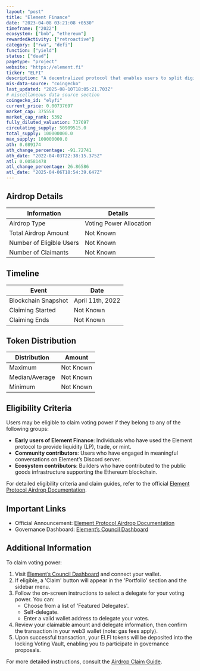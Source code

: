 ```yaml
---
layout: "post"
title: "Element Finance"
date: "2023-04-08 03:21:08 +0530"
timeframe: ["2022"]
ecosystem: ["bnb", "ethereum"]
rewardedActivity: ["retroactive"]
category: ["rwa", "defi"]
function: ["yield"]
status: ["dead"]
pagetype: "project"
website: "https://element.fi"
ticker: "ELFI"
description: "A decentralized protocol that enables users to split digital assets into principal and yield components, allowing for fixed and variable yield markets."
mis-data-source: "coingecko"
last_updated: "2025-08-10T18:05:21.703Z"
# miscellaneous data source section
coingecko_id: "elyfi"
current_price: 0.00737697
market_cap: 375558
market_cap_rank: 5392
fully_diluted_valuation: 737697
circulating_supply: 50909515.0
total_supply: 100000000.0
max_supply: 100000000.0
ath: 0.089174
ath_change_percentage: -91.72741
ath_date: "2022-04-03T22:38:15.375Z"
atl: 0.00581478
atl_change_percentage: 26.86586
atl_date: "2025-04-06T18:54:39.647Z"
---
```


## Airdrop Details

| Information              | Details                 |
| ------------------------ | ----------------------- |
| Airdrop Type             | Voting Power Allocation |
| Total Airdrop Amount     | Not Known               |
| Number of Eligible Users | Not Known               |
| Number of Claimants      | Not Known               |

## Timeline

| Event               | Date             |
| ------------------- | ---------------- |
| Blockchain Snapshot | April 11th, 2022 |
| Claiming Started    | Not Known        |
| Claiming Ends       | Not Known        |

## Token Distribution

| Distribution   | Amount    |
| -------------- | --------- |
| Maximum        | Not Known |
| Median/Average | Not Known |
| Minimum        | Not Known |

## Eligibility Criteria

Users may be eligible to claim voting power if they belong to any of the following groups:

- **Early users of Element Finance**: Individuals who have used the Element protocol to provide liquidity (LP), trade, or mint.
- **Community contributors**: Users who have engaged in meaningful conversations on Element’s Discord server.
- **Ecosystem contributors**: Builders who have contributed to the public goods infrastructure supporting the Ethereum blockchain.

For detailed eligibility criteria and claim guides, refer to the official [Element Protocol Airdrop Documentation](https://docs-delv.gitbook.io/element-protocol-developer-docs/governance-council/airdrop).

## Important Links

- Official Announcement: [Element Protocol Airdrop Documentation](https://docs-delv.gitbook.io/element-protocol-developer-docs/governance-council/airdrop)
- Governance Dashboard: [Element’s Council Dashboard](https://gov.element.fi)

## Additional Information

To claim voting power:

1. Visit [Element’s Council Dashboard](https://gov.element.fi) and connect your wallet.
2. If eligible, a 'Claim' button will appear in the 'Portfolio' section and the sidebar menu.
3. Follow the on-screen instructions to select a delegate for your voting power. You can:
   - Choose from a list of 'Featured Delegates'.
   - Self-delegate.
   - Enter a valid wallet address to delegate your votes.
4. Review your claimable amount and delegate information, then confirm the transaction in your web3 wallet (note: gas fees apply).
5. Upon successful transaction, your ELFI tokens will be deposited into the locking Voting Vault, enabling you to participate in governance proposals.

For more detailed instructions, consult the [Airdrop Claim Guide](https://docs-delv.gitbook.io/element-protocol-developer-docs/governance-council/airdrop).